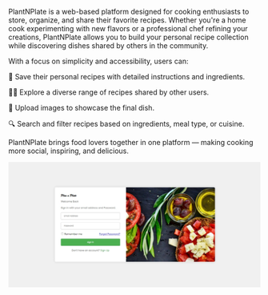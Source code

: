 PlantNPlate is a web-based platform designed for cooking enthusiasts to store, organize, and share their favorite recipes. Whether you're a home cook experimenting with new flavors or a professional chef refining your creations, PlantNPlate allows you to build your personal recipe collection while discovering dishes shared by others in the community.

With a focus on simplicity and accessibility, users can:

🌟 Save their personal recipes with detailed instructions and ingredients.

👩‍🍳 Explore a diverse range of recipes shared by other users.

📸 Upload images to showcase the final dish.

🔍 Search and filter recipes based on ingredients, meal type, or cuisine.

PlantNPlate brings food lovers together in one platform — making cooking more social, inspiring, and delicious.


![image alt](https://github.com/mFaizAzlin/PlanNPlate/blob/69a96d6a2b306aa35304611d53212fa22f60aa70/images/Screenshot%202025-06-27%20012422.png)
